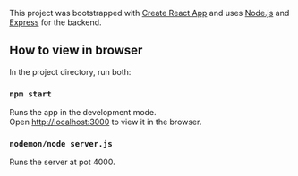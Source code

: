 This project was bootstrapped with [Create React App](https://github.com/facebook/create-react-app)
and uses [Node.js](https://nodejs.org/en/) and [Express](https://expressjs.com/) for the backend. 

## How to view in browser

In the project directory, run both:

### `npm start`

Runs the app in the development mode.<br />
Open [http://localhost:3000](http://localhost:3000) to view it in the browser.


### `nodemon/node server.js`

Runs the server at pot 4000.
